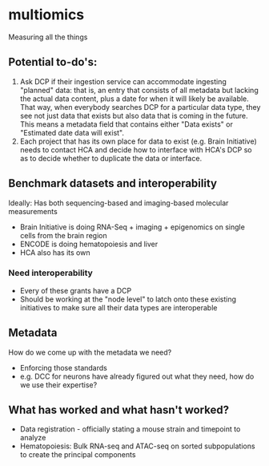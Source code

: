 # multiomics
Measuring all the things


## Potential to-do's:
1) Ask DCP if their ingestion service can accommodate ingesting "planned" data: that is, an entry that consists of all metadata but lacking the actual data content, plus a date for when it will likely be available. That way, when everybody searches DCP for a particular data type, they see not just data that exists but also data that is coming in the future. This means a metadata field that contains either "Data exists" or "Estimated date data will exist". 
2) Each project that has its own place for data to exist (e.g. Brain Initiative) needs to contact HCA and decide how to interface with HCA's DCP so as to decide whether to duplicate the data or interface. 


## Benchmark datasets and interoperability

Ideally: Has both sequencing-based and imaging-based molecular measurements

- Brain Initiative is doing RNA-Seq + imaging + epigenomics on single cells from the brain region
- ENCODE is doing hematopoiesis and liver
- HCA also has its own

### Need interoperability

- Every of these grants have a DCP
- Should be working at the "node level" to latch onto these existing initiatives to make sure all their data types are interoperable



## Metadata

How do we come up with the metadata we need?
- Enforcing those standards
- e.g. DCC for neurons have already figured out what they need, how do we use their expertise?

## What has worked and what hasn't worked?

- Data registration - officially stating a mouse strain and timepoint to analyze
- Hematopoiesis: Bulk RNA-seq and ATAC-seq on sorted subpopulations to create the principal components
